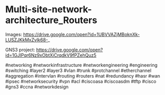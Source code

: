 # Multi-site-network-architecture_Routers

Images: https://drive.google.com/open?id=1UBVVAZjMBoknXk-LUSZJKkMxZvlk68-_

GNS3 project: https://drive.google.com/open?id=1GJIPqr6Nz9xObtXiCrqdkV9fPZehQuz5

#networking 
#networkinfrastructure 
#networkengineering 
#engineering 
#switching 
#layer2 
#layer3 
#vlan 
#trunk 
#protchannel 
#etherchannel 
#aggregation 
#intervlan 
#routing 
#routers 
#nat 
#redundancy 
#hasr 
#wan 
#ipsec 
#networksecurity 
#vpn 
#acl 
#ciscoasa 
#ciscoasdm 
#tftp 
#cisco 
#gns3 
#ccna 
#networkdesign




